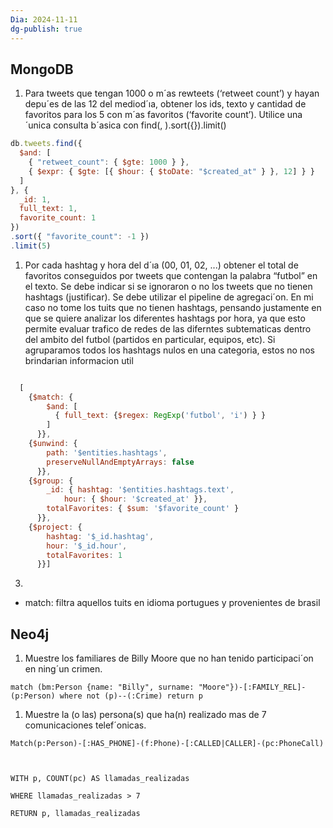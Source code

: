 ```yaml
---
Dia: 2024-11-11
dg-publish: true
---
```

## MongoDB

1. Para tweets que tengan 1000 o m´as rewteets (‘retweet count’) y hayan depu´es de las 12 del mediod´ıa, obtener los ids, texto y cantidad de favoritos para los 5 con m´as favoritos (‘favorite count’). Utilice una ´unica consulta b´asica con find(, ).sort({}).limit()
```js
db.tweets.find({
  $and: [
    { "retweet_count": { $gte: 1000 } },
    { $expr: { $gte: [{ $hour: { $toDate: "$created_at" } }, 12] } }
  ]
}, {
  _id: 1,
  full_text: 1,
  favorite_count: 1
})
.sort({ "favorite_count": -1 })
.limit(5)
```


1. Por cada hashtag y hora del d´ıa (00, 01, 02, ...) obtener el total de favoritos conseguidos por tweets que contengan la palabra “futbol” en el texto. Se debe indicar si se ignoraron o no los tweets que no tienen hashtags (justificar). Se debe utilizar el pipeline de agregaci´on.
En mi caso no tome los tuits que no tienen hashtags, pensando justamente en que se quiere analizar los diferentes hashtags por hora, ya que esto permite evaluar trafico de redes de las diferntes subtematicas dentro del ambito del futbol (partidos en particular, equipos, etc). Si agruparamos todos los hashtags nulos en una categoria, estos no nos brindarian informacion util
```js

  [
    {$match: {
        $and: [
          { full_text: {$regex: RegExp('futbol', 'i') } }
        ]
      }},
    {$unwind: {
        path: '$entities.hashtags',
        preserveNullAndEmptyArrays: false
      }},
    {$group: {
        _id: { hashtag: '$entities.hashtags.text',
          	hour: { $hour: '$created_at' }},
        totalFavorites: { $sum: '$favorite_count' }
      }},
    {$project: {
        hashtag: '$_id.hashtag',
        hour: '$_id.hour',
        totalFavorites: 1
      }}]
```

3.
- match: filtra aquellos tuits en idioma portugues y provenientes de brasil
## Neo4j
1. Muestre los familiares de Billy Moore que no han tenido participaci´on en ning´un crimen.
```cypher
match (bm:Person {name: "Billy", surname: "Moore"})-[:FAMILY_REL]-(p:Person) where not (p)--(:Crime) return p
```

1. Muestre la (o las) persona(s) que ha(n) realizado mas de 7 comunicaciones telef´onicas.
```cypher
Match(p:Person)-[:HAS_PHONE]-(f:Phone)-[:CALLED|CALLER]-(pc:PhoneCall)

  

WITH p, COUNT(pc) AS llamadas_realizadas

WHERE llamadas_realizadas > 7

RETURN p, llamadas_realizadas
```
